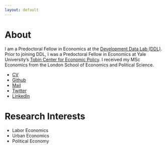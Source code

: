 ```yaml
---
layout: default
---
```


# About

I am a Predoctoral Fellow in Economics at the [Development Data Lab (DDL)](https://www.devdatalab.org/). Prior to joining DDL, I was a Predoctoral Fellow in Economics at Yale University’s [Tobin Center for Economic Policy](https://tobin.yale.edu/). I received my MSc Economics from the London School of Economics and Political Science.


- [CV](/assets/Eni_Iljazi_CV.pdf)
- [Github](https://www.github.com/iljazieni)
- [Mail](mailto:iljazi@devdatalab.org)
- [Twitter](https://twitter.com/eni_iljazi/)
- [LinkedIn](https://www.linkedin.com/in/iljazieni/)


# Research Interests

- Labor Economics
- Urban Economics
- Political Economy
